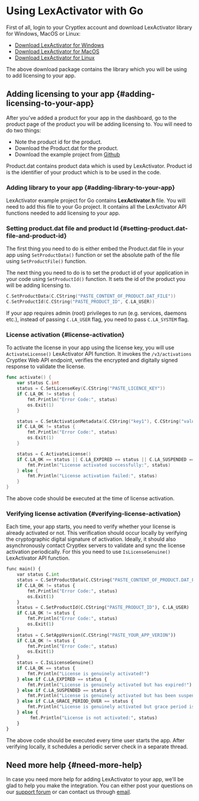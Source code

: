 # Using LexActivator with Go

First of all, login to your Cryptlex account and download LexActivator library for Windows, MacOS or Linux:

* ​[Download LexActivator for Windows](https://app.cryptlex.com/downloads)​
* ​[Download LexActivator for MacOS](https://app.cryptlex.com/downloads)
* ​[Download LexActivator for Linux](https://app.cryptlex.com/downloads)​

The above download package contains the library which you will be using to add licensing to your app.

## Adding licensing to your app {#adding-licensing-to-your-app}

After you've added a product for your app in the dashboard, go to the product page of the product you will be adding licensing to. You will need to do two things:

* Note the product id for the product.
* Download the Product.dat for the product.
* Download the example project from [Github](https://github.com/cryptlex/lexactivator-go)

Product.dat contains product data which is used by LexActivator. Product id is the identifier of your product which is to be used in the code.

### Adding library to your app {#adding-library-to-your-app}

LexActivator example project for Go contains **LexActivator.h** file. You will need to add this file to your Go  project. It contains all the LexActivator API functions needed to add licensing to your app.

### Setting product.dat file and product Id {#setting-product.dat-file-and-product-id}

The first thing you need to do is either embed the Product.dat file in your app using `SetProductData()` function or set the absolute path of the file using `SetProductFile()` function.

The next thing you need to do is to set the product id of your application in your code using `SetProductId()` function. It sets the id of the product you will be adding licensing to.

```go
C.SetProductData(C.CString("PASTE_CONTENT_OF_PRODUCT.DAT_FILE"))
C.SetProductId(C.CString("PASTE_PRODUCT_ID", C.LA_USER))
```

If your app requires admin \(root\) privileges to run \(e.g. services, daemons etc.\), instead of passing   `C.LA_USER` flag, you need to pass `C.LA_SYSTEM` flag.

### License activation {#license-activation}

To activate the license in your app using the license key, you will use `ActivateLicense()` LexActivator API function. It invokes the `/v3/activations` Cryptlex Web API endpoint, verifies the encrypted and digitally signed response to validate the license.

```go
func activate() {
	var status C.int
	status = C.SetLicenseKey(C.CString("PASTE_LICENCE_KEY"))
	if C.LA_OK != status {
		fmt.Println("Error Code:", status)
		os.Exit(1)
	}

	status = C.SetActivationMetadata(C.CString("key1"), C.CString("value1"))
	if C.LA_OK != status {
		fmt.Println("Error Code:", status)
		os.Exit(1)
	}

	status = C.ActivateLicense()
	if C.LA_OK == status || C.LA_EXPIRED == status || C.LA_SUSPENDED == status {
		fmt.Println("License activated successfully:", status)
	} else {
		fmt.Println("License activation failed:", status)
	}
}
```

The above code should be executed at the time of license activation.

### Verifying license activation {#verifying-license-activation}

Each time, your app starts, you need to verify whether your license is already activated or not. This verification should occur locally by verifying the cryptographic digital signature of activation. Ideally, it should also asynchronously contact Cryptlex servers to validate and sync the license activation periodically. For this you need to use `IsLicenseGenuine()` LexActivator API function.

```python
func main() {
	var status C.int
	status = C.SetProductData(C.CString("PASTE_CONTENT_OF_PRODUCT.DAT_FILE"))
	if C.LA_OK != status {
		fmt.Println("Error Code:", status)
		os.Exit(1)
	}
	status = C.SetProductId(C.CString("PASTE_PRODUCT_ID"), C.LA_USER)
	if C.LA_OK != status {
		fmt.Println("Error Code:", status)
		os.Exit(1)
	}
	status = C.SetAppVersion(C.CString("PASTE_YOUR_APP_VERION"))
	if C.LA_OK != status {
		fmt.Println("Error Code:", status)
		os.Exit(1)
	}
	status = C.IsLicenseGenuine()
	if C.LA_OK == status {
		fmt.Println("License is genuinely activated!")
	} else if C.LA_EXPIRED == status {
		fmt.Println("License is genuinely activated but has expired!")
	} else if C.LA_SUSPENDED == status {
		fmt.Println("License is genuinely activated but has been suspended!")
	} else if C.LA_GRACE_PERIOD_OVER == status {
		fmt.Println("License is genuinely activated but grace period is over!")
	} else {
		 fmt.Println("License is not activated:", status)
	}
}
```

The above code should be executed every time user starts the app. After verifying locally, it schedules a periodic server check in a separate thread.

## Need more help {#need-more-help}

In case you need more help for adding LexActivator to your app, we'll be glad to help you make the integration. You can either post your questions on our [support forum](https://cryptlex.com/forums) or can contact us through [email](mailto:support@cryptlex.com?Subject=Using%20LexActivator).

